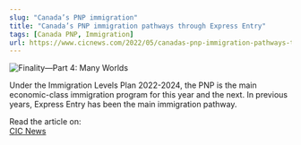 ```yaml
---
slug: "Canada’s PNP immigration"
title: "Canada’s PNP immigration pathways through Express Entry"
tags: [Canada PNP, Immigration]
url: https://www.cicnews.com/2022/05/canadas-pnp-immigration-pathways-through-express-entry-0524830.html?utm_source=newsletter&utm_medium=email&utm_campaign=newsletter-20220601#gs.28d1ra
---
```


![Finality—Part 4: Many Worlds](https://www.cicnews.com/wp-content/uploads/2022/04/20220426pnpadvantage.jpg.webp)

Under the Immigration Levels Plan 2022-2024, the PNP is the main economic-class immigration program for this year and the next. In previous years, Express Entry has been the main immigration pathway.

Read the article on:  
[CIC News](https://www.cicnews.com/2022/05/canadas-pnp-immigration-pathways-through-express-entry-0524830.html?utm_source=newsletter&utm_medium=email&utm_campaign=newsletter-20220601#gs.28d1ra)
